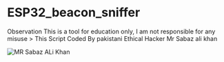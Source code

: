 # ESP32_beacon_sniffer
Observation This is a tool for education only, I am not responsible for any misuse > This Script Coded By pakistani Ethical Hacker Mr Sabaz ali khan

![MR Sabaz ALi Khan](https://github.com/user-attachments/assets/48e9bf1c-ef2d-4940-9f32-567592187b5e)


